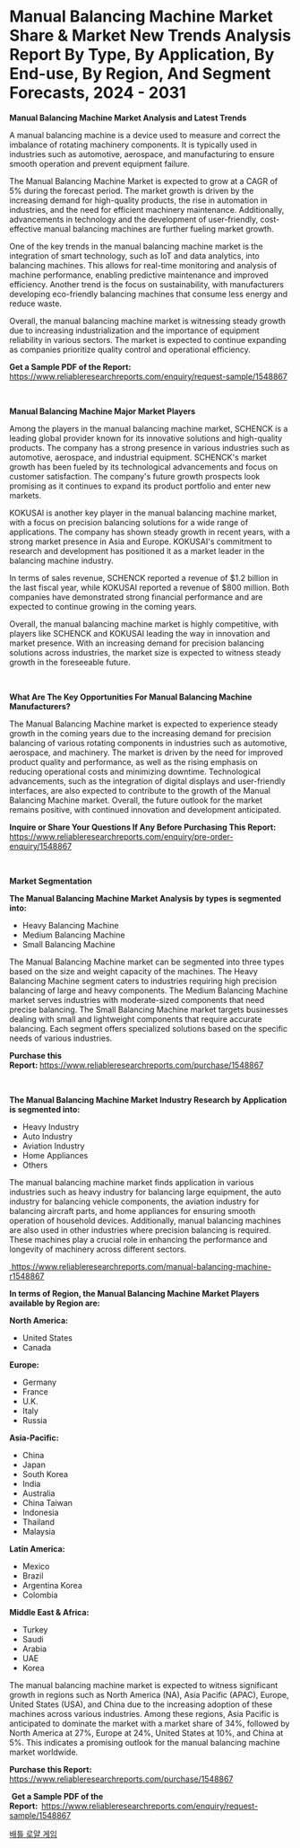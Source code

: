 <p><h1>Manual Balancing Machine Market Share & Market New Trends Analysis Report By Type, By Application, By End-use, By Region, And Segment Forecasts, 2024 - 2031</h1></p><p><strong>Manual Balancing Machine Market Analysis and Latest Trends</strong></p>
<p><p>A manual balancing machine is a device used to measure and correct the imbalance of rotating machinery components. It is typically used in industries such as automotive, aerospace, and manufacturing to ensure smooth operation and prevent equipment failure.</p><p>The Manual Balancing Machine Market is expected to grow at a CAGR of 5% during the forecast period. The market growth is driven by the increasing demand for high-quality products, the rise in automation in industries, and the need for efficient machinery maintenance. Additionally, advancements in technology and the development of user-friendly, cost-effective manual balancing machines are further fueling market growth.</p><p>One of the key trends in the manual balancing machine market is the integration of smart technology, such as IoT and data analytics, into balancing machines. This allows for real-time monitoring and analysis of machine performance, enabling predictive maintenance and improved efficiency. Another trend is the focus on sustainability, with manufacturers developing eco-friendly balancing machines that consume less energy and reduce waste.</p><p>Overall, the manual balancing machine market is witnessing steady growth due to increasing industrialization and the importance of equipment reliability in various sectors. The market is expected to continue expanding as companies prioritize quality control and operational efficiency.</p></p>
<p><strong>Get a Sample PDF of the Report:&nbsp;</strong> <a href="https://www.reliableresearchreports.com/enquiry/request-sample/1548867">https://www.reliableresearchreports.com/enquiry/request-sample/1548867</a></p>
<p>&nbsp;</p>
<p><strong>Manual Balancing Machine Major Market Players</strong></p>
<p><p>Among the players in the manual balancing machine market, SCHENCK is a leading global provider known for its innovative solutions and high-quality products. The company has a strong presence in various industries such as automotive, aerospace, and industrial equipment. SCHENCK's market growth has been fueled by its technological advancements and focus on customer satisfaction. The company's future growth prospects look promising as it continues to expand its product portfolio and enter new markets.</p><p>KOKUSAI is another key player in the manual balancing machine market, with a focus on precision balancing solutions for a wide range of applications. The company has shown steady growth in recent years, with a strong market presence in Asia and Europe. KOKUSAI's commitment to research and development has positioned it as a market leader in the balancing machine industry.</p><p>In terms of sales revenue, SCHENCK reported a revenue of $1.2 billion in the last fiscal year, while KOKUSAI reported a revenue of $800 million. Both companies have demonstrated strong financial performance and are expected to continue growing in the coming years.</p><p>Overall, the manual balancing machine market is highly competitive, with players like SCHENCK and KOKUSAI leading the way in innovation and market presence. With an increasing demand for precision balancing solutions across industries, the market size is expected to witness steady growth in the foreseeable future.</p></p>
<p>&nbsp;</p>
<p><strong>What Are The Key Opportunities For Manual Balancing Machine Manufacturers?</strong></p>
<p><p>The Manual Balancing Machine market is expected to experience steady growth in the coming years due to the increasing demand for precision balancing of various rotating components in industries such as automotive, aerospace, and machinery. The market is driven by the need for improved product quality and performance, as well as the rising emphasis on reducing operational costs and minimizing downtime. Technological advancements, such as the integration of digital displays and user-friendly interfaces, are also expected to contribute to the growth of the Manual Balancing Machine market. Overall, the future outlook for the market remains positive, with continued innovation and development anticipated.</p></p>
<p><strong>Inquire or Share Your Questions If Any Before Purchasing This Report:</strong> <a href="https://www.reliableresearchreports.com/enquiry/pre-order-enquiry/1548867">https://www.reliableresearchreports.com/enquiry/pre-order-enquiry/1548867</a></p>
<p>&nbsp;</p>
<p><strong>Market Segmentation</strong></p>
<p><strong>The Manual Balancing Machine Market Analysis by types is segmented into:</strong></p>
<p><ul><li>Heavy Balancing Machine</li><li>Medium Balancing Machine</li><li>Small Balancing Machine</li></ul></p>
<p><p>The Manual Balancing Machine market can be segmented into three types based on the size and weight capacity of the machines. The Heavy Balancing Machine segment caters to industries requiring high precision balancing of large and heavy components. The Medium Balancing Machine market serves industries with moderate-sized components that need precise balancing. The Small Balancing Machine market targets businesses dealing with small and lightweight components that require accurate balancing. Each segment offers specialized solutions based on the specific needs of various industries.</p></p>
<p><strong>Purchase this Report:&nbsp;</strong><a href="https://www.reliableresearchreports.com/purchase/1548867">https://www.reliableresearchreports.com/purchase/1548867</a></p>
<p>&nbsp;</p>
<p><strong>The Manual Balancing Machine Market Industry Research by Application is segmented into:</strong></p>
<p><ul><li>Heavy Industry</li><li>Auto Industry</li><li>Aviation Industry</li><li>Home Appliances</li><li>Others</li></ul></p>
<p><p>The manual balancing machine market finds application in various industries such as heavy industry for balancing large equipment, the auto industry for balancing vehicle components, the aviation industry for balancing aircraft parts, and home appliances for ensuring smooth operation of household devices. Additionally, manual balancing machines are also used in other industries where precision balancing is required. These machines play a crucial role in enhancing the performance and longevity of machinery across different sectors.</p></p>
<p><a href="https://www.reliableresearchreports.com/manual-balancing-machine-r1548867">&nbsp;https://www.reliableresearchreports.com/manual-balancing-machine-r1548867</a></p>
<p><strong>In terms of Region, the Manual Balancing Machine Market Players available by Region are:</strong></p>
<p>
    <p> <strong> North America: </strong>
        <ul>
            <li>United States</li>
            <li>Canada</li>
        </ul>
        </p> 
    <p> <strong> Europe: </strong>
        <ul>
            <li>Germany</li>
            <li>France</li>
            <li>U.K.</li>
            <li>Italy</li>
            <li>Russia</li>
        </ul>
        </p> 
    <p> <strong> Asia-Pacific: </strong>
        <ul>
            <li>China</li>
            <li>Japan</li>
            <li>South Korea</li>
            <li>India</li>
            <li>Australia</li>
            <li>China Taiwan</li>
            <li>Indonesia</li>
            <li>Thailand</li>
            <li>Malaysia</li>
        </ul>
        </p> 
    <p> <strong> Latin America: </strong>
        <ul>
            <li>Mexico</li>
            <li>Brazil</li>
            <li>Argentina Korea</li>
            <li>Colombia</li>
        </ul>
        </p> 
    <p> <strong> Middle East & Africa: </strong>
        <ul>
            <li>Turkey</li>
            <li>Saudi</li>
            <li>Arabia</li>
            <li>UAE</li>
            <li>Korea</li>
        </ul>
    </p>
    </p>
<p><p>The manual balancing machine market is expected to witness significant growth in regions such as North America (NA), Asia Pacific (APAC), Europe, United States (USA), and China due to the increasing adoption of these machines across various industries. Among these regions, Asia Pacific is anticipated to dominate the market with a market share of 34%, followed by North America at 27%, Europe at 24%, United States at 10%, and China at 5%. This indicates a promising outlook for the manual balancing machine market worldwide.</p></p>
<p><strong>Purchase this Report: </strong><a href="https://www.reliableresearchreports.com/purchase/1548867">https://www.reliableresearchreports.com/purchase/1548867</a></p>
<p>&nbsp;<strong>Get a Sample PDF of the Report:&nbsp;&nbsp;</strong><a href="https://www.reliableresearchreports.com/enquiry/request-sample/1548867">https://www.reliableresearchreports.com/enquiry/request-sample/1548867</a></p>
<p><strong></strong></p>
<p><p><a href="https://github.com/hxzi07639916/Market-Research-Report-List-1/blob/main/796216727378.md">배틀 로얄 게임</a></p></p>